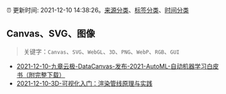 :alarm_clock: 更新时间: 2021-12-10 14:38:26。[来源分类](../README.md)、[标签分类](../TAGS.md)、[时间分类](../TIMELINE.md)

## Canvas、SVG、图像


> 关键字：`Canvas`、`SVG`、`WebGL`、`3D`、`PNG`、`WebP`、`RGB`、`GUI`



- [2021-12-10-九章云极-DataCanvas-发布-2021-AutoML-自动机器学习白皮书（附完整下载）](https://toutiao.io/k/eyv0taa) 
- [2021-12-10-3D-可视化入门：渲染管线原理与实践](https://toutiao.io/k/ql56ygy) 